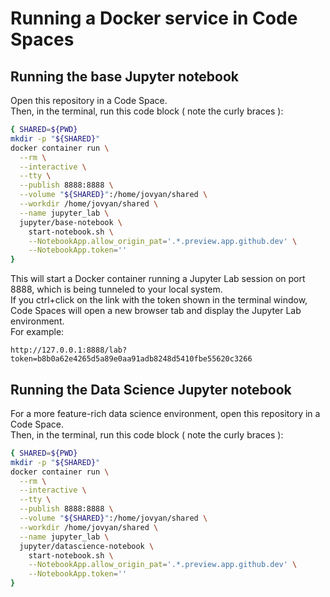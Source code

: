# Running a Docker service in Code Spaces

## Running the base Jupyter notebook
Open this repository in a Code Space.  
Then, in the terminal, run this code block ( note the curly braces ):
```bash
{ SHARED=${PWD}
mkdir -p "${SHARED}"
docker container run \
  --rm \
  --interactive \
  --tty \
  --publish 8888:8888 \
  --volume "${SHARED}":/home/jovyan/shared \
  --workdir /home/jovyan/shared \
  --name jupyter_lab \
  jupyter/base-notebook \
    start-notebook.sh \
    --NotebookApp.allow_origin_pat='.*.preview.app.github.dev' \
    --NotebookApp.token=''
}
```

This will start a Docker container running a Jupyter Lab session on port 8888, which is being tunneled to your local system.  
If you ctrl+click on the link with the token shown in the terminal window, 
Code Spaces will open a new browser tab and display the Jupyter Lab environment.  
For example:

```
http://127.0.0.1:8888/lab?token=b8b0a62e4265d5a89e0aa91adb8248d5410fbe55620c3266
```

## Running the Data Science Jupyter notebook
For a more feature-rich data science environment, 
open this repository in a Code Space.  
Then, in the terminal, run this code block ( note the curly braces ):
```bash
{ SHARED=${PWD}
mkdir -p "${SHARED}"
docker container run \
  --rm \
  --interactive \
  --tty \
  --publish 8888:8888 \
  --volume "${SHARED}":/home/jovyan/shared \
  --workdir /home/jovyan/shared \
  --name jupyter_lab \
  jupyter/datascience-notebook \
    start-notebook.sh \
    --NotebookApp.allow_origin_pat='.*.preview.app.github.dev' \
    --NotebookApp.token=''
}
```

